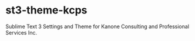 st3-theme-kcps
==============

Sublime Text 3 Settings and Theme for Kanone Consulting and Professional Services Inc.
